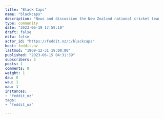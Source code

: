 ```yaml
---
title: "Black Caps" 
name: "blackcaps"
description: "News and discussion the New Zealand national cricket team known as the Black Caps"
type: community
date: "2023-06-19 17:59:10"
draft: false
nsfw: false
actor_id: "https://feddit.nz/c/blackcaps"
host: feddit.nz
lastmod: "1969-12-31 19:00:00"
published: "2023-06-15 04:31:39"
subscribers: 3
posts: 1
comments: 0
weight: 1
dau: 0
wau: 1
mau: 1
instances:
- "feddit_nz"
tags: 
- "feddit_nz"

---
```

